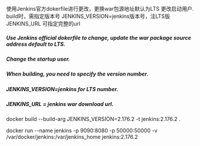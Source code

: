 使用Jenkins官方dokerfile进行更改，更换war包源地址默认为LTS
更改启动用户.
build时，需指定版本号
JENKINS_VERSION=jenkins版本号，注LTS版
JENKINS_URL 可指定完整的url

##### Use Jenkins official dokerfile to change, update the war package source address default to LTS. 
##### Change the startup user.
##### When building, you need to specify the version number. 
##### JENKINS_VERSION=jenkins for LTS number.
##### JENKINS_URL = jenkins war download url.

docker build --build-arg JENKINS_VERSION=2.176.2 -t jenkins:2.176.2 .

docker run --name jenkins -p 9090:8080 -p 50000:50000 -v /var/docker/jenkins:/var/jenkins_home jenkins:2.176.2
